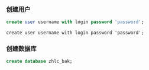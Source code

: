 ### 创建用户

```SQL
create user username with login password 'password';
```

```
create user username with login password 'password';
```

### 创建数据库

```SQL
create database zhlc_bak;
```



